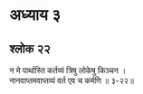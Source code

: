 # अध्याय ३

## श्लोक २२

न मे पार्थास्ति कर्तव्यं त्रिषु लोकेषु किञ्चन ।<br>नानवाप्तमवाप्तव्यं वर्त एव च कर्मणि ॥ ३-२२॥<br><br>

